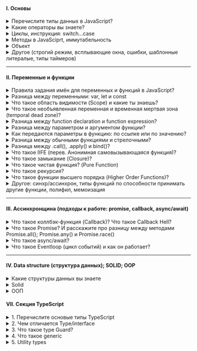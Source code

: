 #### I. Основы

<details>
<summary> Перечислите типы данных в JavaScript? </summary>
В JavaScript существует 8 типов данных, их можно разделить на примитивные и ссылочные. К примитивным относятся следующие типы:

- `string` (строка),

- `number` (число),

- `biginit`,

- `boolean`,

- `symbol` (уникальный идентификатор) - необходимо для создания уникальных id, чтобы создать его необходимо написать функцию Symbol(""). Если сравнить два одниковых символа между собой, они никогда не равны

- `null`,

- `undefined`

Стоит отметить, что разница между null и undefined в том, что `Undefined` - это когда переменная объявлена, но мы ей не присвоенно значение, а `null` - когда мы присвоили значение специально, и как бы говорим, что у нас есть переменная и она пустая. Кстати при нестроговом сравнение undefined и null дает true, а при строгом false, а также при сравнение null == 0 дает false

А к ссылочному относится:

- `object`, в котором можно хранить данные с помощью ключа и значение. И один объект не похож так как сравниваются ссылки на объект, а не значение как примитив

А определить тип данных можно с помощью typeOf.

<details>
<summary>Question: Как превратить любой тип данных в булевое и разница между явным и невным преобразованием? JavaScript статически, или динамически типизированный язык?</summary>

В JS мы можем явно преобразовать типы, всего их три: String(), Boolean(), Number() - и все они являются функциями.

Чтобы превартить тип данных в булевый можно использовать:

1. Функцию Boolean(null)
2. !! (Двойное логическое не), `Допилить идею: Если мы применим его к не пустой строке, то оно сначало станет false, а затем true`

Чтобы превратить тип данных в числовое можно использовать:

1. Функцию Number('5')
2. метод parseInt("5")

Что превратить тип данных в строку можно использовать:

1. Функцию String(null)
2. Или через метод Object.prototype.toString(43)

Разница заключается в том, что неявное преобразование происходит автоматически путем арифмитические действий, а явное когда мы указываем тип специально через функции Number или ParseInt, функцию String или метод toString, Boolean или двойное логическое !!

Динамически типизированный язык, так как происходит автоматическое преобразование типов

</details>

<details>
<summary>Question: Перечислите все ложные (falsy) значение? Что такое NaN?</summary>

Falsy - это следующие значение: "", 0, null, undefined, NaN, false. А все остальное уже true

NaN расшифровывается как not-a-number, что означает не является числом. Мы получаем его когда выполняем математическую операцию неправильно. Например, если мы infinity разделим на intinity, то оно нам даст NaN. Для того, чтобы проверить, что число не является числом использует функцию isNaN()
А его особенностью можно выделить то, что она не равна ничему даже самому себе как в строгом, так и в нестрогом сравнении.

</details>
</details>

<details>
<summary> Какие операторы вы знаете? </summary>

I. Арифмитические операторы:

- сложения,
- вычитания,
- умножения,
- делание,
- возведение в стене `**`
- взятия от остатка `%`

II. Логические операторы:

- Или (||) - ищет первое truthy значение и возвращает его. У него самая большая приоритетность и он будет выполняться первый
- И (&&) - ищет первое falsy значение и возвращает последнее значение, если оба значеные верны.
- ! (Логическое не) - меняет значение на противоположное. Например если строку мы обернет в логическое !'str', то у нас false

К особенностям стоит отметить, что есть также приоритетность, но если мы обернем в скобки то данная приоритетность уже не будет иметь разницы.

III. Операторы сравнения:

- больше, меньше, меньше или равно, больше или равно,
- нестрогое (==) и строгое равенство (===). => Строгое равенство отличается от нестрогого тем, что нестрогое сравнивает только значения без приведения типов, а строгая сравнивает и значения и типы
- не равно (!=).

#### Question: Что такое оператор нулевого слияние ??

Он возвращает значение правого операнда, если левый операнд содержит null или undefined, в противном случае возвращается значение левого операнда. Он похож на или, так как он возвращает правый операнд если в левом хранится ложное значение, а не только null / undefined

</details>
</details>

<details>
<summary> Циклы, инструкция: switch...case</summary>

- for (let i=..; i > str; i++) - классический цикл, когда нам необходимо какое-то действие повторить несколько раз

- for ... in - служит для перебора объекта и возвращает нам ключи. Если нам необходимо получить значения, внутри цикла нам необходимо в квадратных скобках написать значения.

```
const uniqueUser = {
  name: "Valera",
  age: 24,
  isAdmin: true,
}

for (const key in iterable) {
  console.log(key) // name, age, isAdmin
  console.log(uniqueUser[key]) // Valera, 24, true
}
```

Если мы решим использовать их в массиве, то получим индексы.

```
const myLifeSummedUp = ["☕", "💻", "🍷", "🍫"]

for (let item in myLifeSummedUp) {
  // 0 1 2 3
  console.log(item)
}
```

- for ... of - служит для перебора массива и возвращает нам значения.

#### Отличие while и do while

do ... while - должен выполнится хотя бы один раз и не важно верны ли условия или нет, в то время как while может и не выполнится если условия не подходят

#### Что такое switch/case и где он используется?

Внутри есть кейсы (те в свою очередь делают строгое сравнения между значения), и после каждого кейса необходимо писать break, если не указать, то проверка пройдет дальше, есть также continue, который пропускает.

Если говорить про реакт, то используется он в редьюсерах (редаксе). И например когда нам нужно именно точное сравнения

</details>

<details>
<summary> Методы в JavaSciprt, иммутабельность</summary>

<details>
<summary>Методы чисел, матиматические и строковые</summary>

#### Number and math methods

##### 1. Number method

- `.toString()` - число преобразоывавает в строку
- `.parseInt()` - берет строку и возвращает целое число
- `.isNaN()` - проверяет, является ли значения числа наном
- `.isFinity()`- проверяет, является ли число конечным

##### 2. Math method

- `.min(1, 2, 3)` - вернуть минимальное число
- `.max(2, 3, 4)` - вернуть максимальное число
- `.random(1, 2, 3)` - можно получить рандомное число
- `.floor()` - округляет в меньшую степень
- `.ceil()` - округляет в большую степень
- `.pow(2, 3)` - принимает два значения и возвращает возведенную степень `(3, 3) // 27`
- `.abs()` - возвращает абсолютное значение числа. Если это пустые кавычки или пустой массив, то это 0

Ну и другие по типу косинуса, синуса метода


##### 3. String methods

- `.toUpperCase()` - берет строку и пишет ее с большой буквы (преобразованное в верхний регистр).
- `.toLowerCase()` - берет строку и пишет ее с маленькой буквы (преобразованное в нижний регистр).
- `.split()` - делает из строки массив
- `.trim()` - удаляет пробельные символы с начало и конца строки
- `.startsWith()` проверяют начинается-ли строка с определенного символа который мы укажем внутри
- `.endsWith()` делает противоположное, тобишь заканчивается строка c определенным символом

</details>

<details>
<summary>Методы массива</summary>

- `.isArray()` => проверяет является ли значение массивом
- `.find()` - вернёт первый найденный в массиве элемент, который подходит под условие.
- `.findIndex()` - возвращает уже не найденный элемент, а индекс
- `.concat()` - когда есть два разных массива и нам нужна их объединить
- `.flat()` - когда внутри массива есть еще один массивы и мы хотим их все объединить в один общий через infinity либо указать определенную вложенность объединить, где 1 - на 1 уровень вложенности
- `.splice()` - который меняет исходный массив, c помощью данного метода мы можем удалять или добавлять внутрь массивы какие-то элементы
- `.slice()` - копирует старый массив и возвращает на его основе новый. Он просто копирует его.


Следующие 4 метода меняют исходных массив

- `.push()` - добавляет элементы в конец массива и возвращает новую длину массива.
- `.pop()` - удаляет из массива последний элемент и возвращает его значение.
- `.unshift()` - добавляет элементы в начало массива и возвращают новую длину массива.
- `.shift()` - удаляет из массива первый элемент и возвращает его значение.

Что будет работать быстрее? => Pop и push - так как их задача лишь добавить или удалить элемент в конце массива, а shift и unshift медленее так как помимо удаление или добавления первого элемент они будут сдвигать массив вправо или влево.

- `.forEach()` и `.map()` => отличие заключается в том, что forEach() меняет исходный массив, а map возвращает новый. Еще одним отличиям является то, что если мы используем .map, то мы можем использовать и другие методы.



#### Какие методы мутируют и не мутирует исходный массив?  

Мутирующие sort, reverse, push, pop, shift, unshift, splice, а к немутирующим можно отнести: map, filter, slice, concat,

</details>
</details>

<details>
<summary> Объект</summary>

<details>
<summary>Question: Расскажите про объект и как его создавать? Чем отличается объект от массива</summary>

Объекты - это тип данных, которые преназначены для хранения различных значений с помощью ключа и значения и выделяют следующие типы объектов - функции, массив, даты и коллекция: maps и weakmaps, sets и weaksets. В JS существует несколько способов создания объекта - это через фигурные скоба `{}`; через ключевое слово: `let user = new Person("Win")`; через object.create(): `let user = Object.create(person)`

Стоит отметить, что ключевое слово new делает несколько вещей:

- Создает новый пустой объект, который наследуется от prototype;
- К нему (объекту) привязывается значение this;
- Возвращает значение this, если в реализации не указано иноеэ

Разница между объектом и массивом

- У массивов есть методы тех, которых нет у объекта, также и наоборот
- Чтобы обратится к какому-то элементу в массиве мы должны использовать индекс от нуля. А у объекта обращение идет через точку
- Также у массива есть свойство length - делает подсчет всех элементов внутри массива.

</details>

<details>
<summary>Question: Как определить наличие свойства в объекте?</summary>

Первый и второй способ вернет булевое значение

- С помощью метод `.hasOwnProperty()`
- С помощью оператора `in`

Отличия заключается в том, что оператор in проверяет наличие свойств не только в самом объекте но и в его `ПРОТОТИПАХ`, а `hasOwnProperty` проверяет наличие свойства только в основном объекте.

- Обратится к объекту напрямую с помощью индексовой натации. Если свойство есть в объекте, то оно вернет значение, а если его нет, то undefined: `console.log(obj['prop1']); => foo`

</details>

<details>
<summary> Question: Методы объекта: key(), values(), entries(), fromEntries() </summary>

1. `Object.keys()` - возвращает массив ключей
2. `Object.values()` - возвращает массив значений
3. `Object.entries()` - возвращает массив пар ключ и значения
4. `Object.fromEntries()` - он преобразует список пар: ключ и значение в объект

```
const object1 = {
  a: 'smth',
  b: 42,
  c: false
};

console.log(Object.keys(object1));   // ["a", "b", "c"]
console.log(Object.values(object1)); // ["smth, 42, false"]
```

</details>

<details>
<summary> Question: Что такое деструктуризация? (деструктурирующее присваивание)</summary>

Деструктуризация появилась в ЕС6 и она позволяеть извлекает данные из массива или объекта с помощью определенного синтаксиса и записать их в переменную.

```
let arr = ["Ali", "Adigezalli"];
let [first, second] = arr;
console.log(first + " " + second); // * Ali Adigezalli
```

</details>

<details>
<summary> Question: Разница между Rest (остаточными параметры) и Spread (операторами расширения)?</summary>

Синтаксис одинаковый, однако задачи выполняют разные

Rest `(остаточные параметры)`. => Например у нас есть функция, и к нам приходят очень много параметров. Мы можем взять первые два параметра (a, b), а остальные параметры мы можем получить с помощью rest-оператора. Первые два параметра придут в качестве обычных значений, а рест оператор придет в виде массива

Spread `(оператор расширение)` - расширяет массив, объект. У нас есть в базе данных большой массив с пользователями и нам необходимо его скопировать и добавить пару новых пользователей и чтобы это сделать мы можем использовать spread оператор

</details>

<details>
<summary> Question:  Разница между глубокой (deep) и поверхностной (shallow) копиями объекта? </summary>

Например у нас есть объект с большой кучей вложенностей: массивов, объектов и т.д. И когда мы хотим копировать объект через spread оператор, то копируется лишь первый уровень вложенности, а остальные не копируются. Если нам нужно использовать глубокое копирование тут есть два варианта через JSON.parse и stringify или использовать спред оператор для всех уровней вложенностей, так мы получим глубокое копирование

</details>
</details>

<details>
<summary> Другое (строгий режим, всплывающие окна, ошибки, шаблонные литералые, типы таймеров) </summary>

<details>
<summary> Строгий режим (strict mode) в JavaScript?</summary>

Он появился в ЕС5, и он говорит, что наш код будет работать в строгом режиме в JS. Чтобы его использовать необходимо написать 'use strict' либо в начале скрипта либо внутри функции. Если мы его напишем в начале скрипта, то он будет иметь глобальную область видимости, а если напишем внутри функции, то будет иметь локальную область видимости. Например если мы объявим объект без переменной или продублируем параметры внутри функции

```
"use strict";
x = {p1:10, p2:20};      // This will cause an error
function x2(p1, p1) {};   // This will cause an error
```

</details>

<details>
<summary> Типы всплывающих окон в JavaScript?</summary>

`alert` - выводить информацию во всплывающем окне;

`confirm` - спрашивать соглашение во всплывающем окне; подтвердить по ОК или Отмену

`prompt` - всплывающем окно, где просят написать что-то в инпут поле

</details>

<details>
<summary> Типы ошибок в JavaScript? </summary>

1. SyntaxError - синтаксическая ошибка возникает когда мы написали неправильно какое-то слово: reutrn

2. RefferenceError - возникает когда js не может найти какую-то ссылку в которой мы пытаемся получить доступ. Например хотим определенную переменную найти а его нет

3. TypeError - возникает когда мы хотим методы определенных типов преобразовать на типов у которого этого метода нет.

</details>

<details>
<summary> Что такое шаблонные литералы (Template Literals)?</summary>

Шаблонные литаралы - это обратные кавычки, внутри обратные кавычек мы можем с помощью знака доллара и фигурными скобками (${выражение}).

</details>

<details>
<summary> Типы таймеров в JavaScript?</summary>

В JS есть два основных типа таймеров:

- `setTimeout(...)` - позволяет вызвать переданную функцию один раз через определенное время
- `setInterval(...)` - позволяет вызвать переданную функцию много раз через определенный интервал времени. Чтобы отменить `setInterval` мы можем использовать тип: `clearInterval()` и внутрь передаем переменную, где использовали `setInterval`.

</details>

<details>
<summary> Что такое выражения (expression) и инструкции (statement)</summary>

I. Выражение - это арифмитическое действие. Например:`+, -, *, /, %, >, =, ==, i++, --i`, `Math.random - случайное число.

II. Инструкция - это фрагмент кода, который выполняет определенное действие. К инструкциям относятся: `if, if-else, while, for, for..in, for..of switch, for-in, объявления переменных`

</details>
</details>

---

#### II. Переменные и функции

<details>
<summary> Правила задания имён для переменных и функций в JavaScript? </summary>

Если мы говорим задание имен переменных, то

1. Они должны содержать буквы на латинице, он должен отражать смысл того, что он хранит: `let age = 20`;

2. Цифр: `let user2 = 'Antony';`

3. Символы доллара: `let $user = 'Alice';`

4. Нижнего подчеркивания: `let _user = 'Pete';`

Если мы говорим то, что как не стоит начинать, то - первый символ не должен быть цифрой: `let 10user = 'Nick';`

Имя функции должно понятно и четко отражать что она делает и что возвращает. Функция - это действия по этому её имя
обычно является глаголом: `function checkValue() {}`

</details>

<details>
<summary> Разница между переменными: var, let и const </summary>

Существует несколько отличий между var, let и const:

1. let и const появились в ЕС6, а var был до ЕС6.

2. Переменные var можно как занова объявлять, так и повторно обновлять, что не вызовет никакой ошибки в консоле. И с этим было много проблем

3. У let мы можем присвоить новое значение, однако создавать переменную с тем же именем нельзя, а у const (если
   говорим про переменую), то мы не можем присвоить новое значение и не можем создать переменную с тем же именем. То
   есть переменная становится не изменяемой.

4. У var область видимости - глобальная или локальная (область видимости в пределах функции). У `let` и `const` - блочную область видимости, что в свою очередь означает любой элемент с фигурными скобками: функции, циклы, инструкции (if ... else). тип
</details>

<details> 
<summary> Что такое область видимости (Scope) и какие ты знаешь? </summary>

Область видимости - это место откуда мы имеем доступ к переменным или функциям. Выделяют 3 типа:

1. `Глобальная область видимости` - это когда иы объявляем переменную внутри самого файла js (внутри скрипта) не
   оборачивая ни функцией, циклом. Они доступны из любого места в коде

2. `Локальная область видимости` - переменные и функции объявленные внутри функций, доступны только внутри этой
   функции и всем вложенным в неё функциям. За ее пределами, при обращении к переменной, мы получаем ошибку

3. `Блочная область видимости` - это когда переменная доступна только внутри блока, за пределеми блока она не доступна.

</details>

<details>
<summary> Что такое необъявленная переменная и временная мертвая зона (temporal dead zone)? </summary>

1. `Необъявленная переменная` - это когда мы написали какое-то значение `a = 20` без переменных var, let либо const.
   Область видимости у необъявленных переменых - глобальная, что означает, что они доступны из любого места кода, что
   не очень хорошая практика как и var. Если мы будем использовать строгий режим, то получим ошибку ReferenceError, а в
   нестрогом undefined

2. `Временная мертвая зона` - Она появилась в ЕС6 и работает с let и const. Если мы сначало обратимся к переменной
   до ее написания, в случае с var увидем ошибку undefined, так как вар появился значительно раньше временной мертвой
   зоны. Однако если мы сначало вызовем let или const до ее написания, то получим ошибку referenceError. Из чего можно
   сделать вывод, что временная мертвая зона означает, что к переменной мы не можем обратится пока она не будет вычислена

</details>

<details>
<summary> Разница между function declaration и function expression? </summary>

Выделяют два способа объявлении функции:

- `Function Declaration` – функция, которая объявлена через кл.слово function. Например: `function multyple() {...}`

- `Function Expression` – функция, которая объявление через переменную. Например: `let multiply = function () {...}`

Отличие заключает в том, что к function declaration можно вызвать до того как объявить. Так как JS собирает все строчки
где объявляется function, а также через Hoisting (подним) их самый вверх, что позволяет нам сначало вызвать их, а потом
объявить. Еще наверное стоит отметить, что если мы объявим function expression через переменную var, то и она будет всплывать

</details>

<details>
<summary> Разница между параметром и аргументом функции? </summary>

Когда мы пишем функцию и внутри обычных скобок указываем a, b: `function value (a, b) {...}`, то это параметры.
После того как мы передали параметры мы пишем код например `return a + b`. После вызываем этой функцию через запятую,
так вот значения, которые передаются при вызове функции называются аргументами: foo (5, 7).

</details>

<details>
<summary> Как передаются параметры в функцию: по ссылке или по значению?</summary>

Примитивы передаются в функцию по значению, а объекыт и массив уже по ссылке. Стоит отметить, что когда в функции передается примитивное значение, то функция получает копию, а не примитивное знаечения, в то время как объект и массив передаются сам уже (оригинал) грубо говоря.

</details>

<details>
<summary> Разница между обычными функциями и стрелочными? </summary>

1. Синтаксис
2. У стрелочных функций нет своего this, оно берет его снаружи
3. У стрелочных функций нет arguments
4. Стрелочные функции не могут быть вызвани с new

`Что обозначает this в JavaScript?`

Это ссылка на контекст вызова функции и он динамичный, то есть, меняется от способа вызова функции

Если мы вызовем его глобально, то ссылка будет на `window` (в браузере) или `global`

Если мы напишем объекте, а затем внутри него напишем функцию, то это ссылка будет на сам объект. Однако у стрелочных функций нет своего this, и берет он ссылку из глобального контекста

`Что такое псевдомассив arguments?`

Это аргументы, которые передаются в функцию. И к нему можно обращаться как к массиву по индексу и узнать его длину, а в остальных случаях - это другой объект похожий на массив, поэтому и псевдомассив.

</details>

<details>
<summary> Разница между .call(), .apply() и bind()? </summary>

С помощью .call() - вызывает и переопределяет, через запятую аргументы
С помощью .apply() - похож на .call, только аргументы передаются внутри массива
C помощью .bind() - просто переопределяет и если байндов у нас много, то сработает только первый

</details>

<details>
<summary> Что такое IIFE (перев. Анонимная самовызывающаяся функция)? </summary>

Если нам нужно вызвать функцию не через foo(), то мы можем использовать следующий метода. По правде говоря он уже устарел,
IIFE (Immediately Invoked Function Expression) - это анонимная функцию с лексической областью видимости, которая вызывается
немедленно после его объявления. Cинтаксис: оздаёте функцию внутри круглых скобок и после закрывающей скобки, ещё ставьте
круглые скобки.

</details>

<details>
<summary> Что такое замыкание (Closure)?  </summary>

Замыкание - оно создается при написании функции со своим лексич.окружение. И когда за пределами функции есть переменная, которого внутри нашего лексического окружения нет, то он
дает доступ обращатся к этой переменной.

</details>

<details>
<summary> Что такое чистая функция? (Pure Function) </summary>

Чистая функция - это та функция, у которой нет побочных эффектов и это функция, результаты которой зависят только от входных параметров. К побочным эффектом относится

К побочным эффектам относятся:

- Запросы на сервер
- Изменения входных параметров
- Обращение к дому (квериселекторы), если говорим про JS.

Плюсы чистых функций:

- Уменьшает кол-во багов (так как он максимально низко влияет на остальную систему. Если я знаю, что у меня есть баг в функции, то он внутри него)
- Легче тестировать
- Легче понимать, посколько все что она делает заключено внутри нее и не нужно никуда бегать.

</details>

<details>
<summary> Что такое рекурсия? </summary>

Рекурсия - это функция, которая вызывает саму себя в теле этой же функции. Однако если мы не напишем условия, то цикл будет бесконечный, пока не выведится ошибка, что стек переполнен. Чтобы избежать данной ошибки необходимо условия выхода из функции. Например мы можем использовать рекурсию для вычисления чисел Фибоначчи или факториала

</details>

<details>
<summary> Что такое функции высшего порядка (Higher Order Functions)?  </summary>

HOF - обычная функция, которая принимает в качестве аргумента другую функцию, добавляет в эту функцию так скажем новый финкционал и возвращает его - это map, filter, reduce

<img src="./assets/3.PNG" alt="Primer">

</details>

<details>
<summary> Другое: синхр/ассинхрон, типы функций по способности принимать другие функции, полифил, мемоизация </summary>

<details>
<summary> Допы: разница между синхронными и асинхронными функциями?</summary>

Синхронные функции являются блокирующими, а ассинхронные нет. Когда интерпретатор натыкается на синхронную функцию, он блокирует дальнейшее выполнения операции прежде чем данная функция будет выполнения. По этому набор таких функций выполняется последовательно - одна за другой. Ассинхронные функции наоборот не блокирует дальнейшие выполнения скрипта. По этой причине различные тяжелые операции по типу запроса данных делают ассинхронными. Обычно такие функции в качестве аргумента принимают коллбек - это еще одна функции, которая выполнится как только будет выполнено асинхронная функция и которая сможет обработать полученный результат

</details>

<details>
<summary> Типы функций по способности принимать другие функции? </summary>

В JS можно выделить 3 основные типов функций в зависимости от принимаемых данных:

- Функция первого класса (first-class functions) – это функция, которая не принимает другую функцию в качестве аргумента и не возвращает функцию как значения

`const firstOrder = () => console.log( “Hello”)`

- Функции высшего порядка (HOF) – это функция, которая принимает другую функцию в качестве аргумента или возвращает функцию как значение

`const higherOrder = firstOrderReturn => firstOrderReturn()`

- Унарная функция – это функция, которая принимает только 1 аргумент, который не является функцией.

`const unaryFunction = (a) => console.log(${a} + world!)`

</details>

<details>
<summary> Что такое полифил (polyfill)? </summary>

Например у нас есть современный код написанный на ЕС6, однако он не работает в старых браузерах, так вот с пмощью полифила мы можем преобразовать наши функции для старых бразуров. Вот пример: sessionStorage доступно во всех последних браузерах (IE8 и выше), но не в IE7 и ниже. Полифилл можно использовать для включения поддержки старых браузеров, которые не предоставляют файлы sessionStorage.

</details>

<details>
<summary> Что такое мемоизация? Реализуйте базовую логику функции для мемоизации? </summary>

Это прием создании функции способность запомнить ранее вычисленное значение, а также результат. В результате при повторном вызове функции с одинаковыми аргументами она не
будет выполнена, а результат рбаоты вернется из кеша.

В программировании мемоизация — это метод оптимизации , который делает приложения более эффективными и, следовательно, более быстрыми. Он делает это, сохраняя результаты вычислений в кеше и извлекая ту же информацию из кеша в следующий раз, когда она потребуется, вместо того, чтобы вычислять ее снова.

</details>
</details>

---

#### III. Ассинхронщина (подходы к работе: promise, callback, async/await)

<details>
<summary>Что такое коллбэк-функция (Callback)? Что такое Callback Hell?</summary>

Коллбэк-функция - это функция, которая передана в другую функцию в качестве аргумента. Например: коллбеки могут используются при обращение к Апи, когда нам необходимо дождатся ответа, и после его получения мы можем выполнить какое-то действия. Он может также использоваться в сеттаймауте вызвав функцию alert.

Стоит отметить, что есть такое понятие как callback hell, которая означает ад коллбеков, данный термин используется когда у нас внутри функции очень много коллбеков, что в свою очередь трудно читать, понимать и контролировать. Чтобы избежать его можно разделить на async и await, разделить на другие функции и вызвать их в качестве коллбека.

</details>

<details>
<summary>Что такое Promise? И расскажите про разницу между методами Promise.all(); Promise.any() и Promise.race()</summary>

Промисы - это объект и один из способов работы с асинхронным кодом и промис содержит в себе 3 состояния: `pending` - ожидания; `resolved (fulfilled)` - выполнено успешно; `rejected` - выполнено с ошибкой. Чтобы создать промис нам необходимо использовать конструкцую так называемую new Promise, которая принимает в качестве аргумента функцию, а сама функция принимает в качестве аргумента: resolve и reject.

Методы промисов

`Promise.all()` - ждет выполнения всех промисов, если выполнятся успешно то вернет массив значений этих промисов, если нет, то вернет последний промис, который выполнился неуспешно

`Promise.allSettled()` - работает по тому же принципу, что и `Promise.all()`, однако ему не важно выполнится ли промис успешно или с ошибкой он в любом случае выполнится.

`Promise.any()` - работает следующим образом: у нас есть списков промисов, он дожидается выполнения первого успешного промиса (кл.слово успешного) и если он находится его, то он возвращает данные результат, а если нет, то выводит ошибку

`Promise.race()` - выполнится только первый промис (не имеет разницы ошибка или успешно), остальные будут игнорировать.

#### Преимущества использовании промисов вместо колбэков?

- Помогает избежать коллбек-хелл, который может быть нечитаемым

- Упрощает последовательное написание последовательного читаемого ассинхроного кода с помощью then, а также обработку ошибок с помощью catch()

- Методы промисов all, allSettled, any, race

- С использованием промисов можно избежать следующих проблем: колбэк-функция была вызвана слишком рано, поздно или вовсе не была вызвана; функция была вызвана слишком мало или слишком много раз; не удалось передать необходимую среду/параметры; были пропущены ошибки/исключения.

</details>

<details>
<summary>Что такое async/await? </summary>

Async является еще одним способом написание ассинхроного кода, который всегда возвращает промис, await добавляется в тело функции и ждет выполнения промиса. Если какой-то из await не выполнится, то дальше он не пойдет и поместится в catch, что тот в свою очередь является обработчиком ошибок

```
async function getMainActorProfileFromMovie(id) {
  try {
    const movieResponse = await fetch(`https://swapi.dev/api/films/${id}/`);
    const movie = await movieResponse.json();
    return characterResponse.json();
  } catch (err) {
    console.error('Произошла ошибка!', err);
  }
}
```

</details>

<details>
<summary>Что такое Eventloop (цикл событий) и как он работает?</summary>

Eventloop - это бесконечный цикл, который ожидает поступления задач, выполняет их и затем снова ждет поступления новых задач. И у него есть механизм, который называется callStack, в котором лежат как микро, так и макротаски. К микротаскам например относятся: Promise а к макротаскам относятся: setTimeout, setInterval. Стоит отметить, что сначало будут выполнятся микротаски, а затем макротаски

</details>

---

#### IV. Data structure (структура данных); SOLID; OOP

<details>
<summary>Какие структуры данных вы знаете</summary>

- `Массив и объект`

- `Map` - основное отличия заключается в том, что мы использовать в качестве ключей любой тип данных: str, true, false и т.д. Также у mapa есть свои методы и свойства, который мы можем записывать, возвращать, удалять элементы из mapa. Мы можем даже перебирать его по ключам, значением и ключом значением

- `Set` - коллекция уникальных значений внутри объекта, ключи в нем не пишутся и каждое значение встречает только 1 раз. Цикл можно сделать у него for...of

- `WeakMap` - ключи должны быть объектами.

- `Weakset`

- `Очередь` - принциа элементы добавляются в конец структуры, а извлекаются из его начала. Аналогия с магазином: первый пришел на кассу первый и вышел, а тот кто пришел последним последний и уходит (FIFO - First in first out) => shift (удаляет первый массив) и unshift (добавляет в начало массиво - элемент)

- `Стек` - элементы всегда добавляются в конец структуры и извлекаются также из конца. LIFO - Last in first out => Аналогия с бумагой: мы накладываем бумагу а если хотим его взять то берем сверху. А методы используем: push (добавляет в конец) и pop (удаляет с конца)

</details>

<details>
<summary>Solid</summary>

- S `(single responsobility principle)` - принцип единственной ответственный. Наши классы, функции, компоненты должны выполнять какую-то определенную одну задачу, и если он выполняет более одной задачи, то он не придерживается данного принципа. Например, если в нашем одном компоненте есть запрос на получениия данных, его фильтрация, сортировка и т.д., то он не соблюдает данный принцип. Необходимо разделять на много маленьких компонентов, где каждый будет выполнять одну определенную задачу. И если придерживаться данного принципа, то данный код легче читать, тестировать и поддерживать.

<img src='./assets/solid/single-1.PNG' alt="Не придерживаешься принципа Single-responsibility" />
<img src='./assets/solid/single-2.PNG' alt="Придерживаться данного принципа Single-responsibility" />

- O `(open-closed principle)` - принцип открытости и закрытости. Код должен быть открыт для добавления нового функционала, при это закрыт для модификации. Другими словами вместо того, чтобы изменять существующий код, он должен быть расширен новым кодом. В классах - extends, а в реакте - композиция, где «частный» вариант компонента рендерит более «общий» и настраивает его с помощью пропсов:

</details>

<details>
<summary>ООП</summary>

</details>

#### VII. Секция TypeScript

<details>
<summary>1. Перечислите основые типы TypeScript</summary>

В тайпскрипт есть 3 примитивных типа: string, number, boolean. Также мы эти примитивы можем обернуть в массив через квадратные скобки или Array<number> или объект через фигурные

- `Any` - работает по принципу, что его тип может быть любым, это все равно, что писать на чистом JavaScript.

- `unknown` похож на тип any, но он более безопасный, то есть мы не можем ему сразу присвоить новый тип нам нужно сделать некую проверку через typeOf, instanceof и уже внутри написать тип который мы хотим сделать. Результаты JSON.parse

- `void` - это тип, который предназначен только для того, чтобы показывать, что функция не возвращает никакое значение, тобишь нет return

- `never` использует тогда когда мы доходим до случая, который не может никогда произойти как в switch...case или редюсерах: default. Я его использую для доп.проверки компилятором, что какая-то ситуация реально не может произойти

</details>

<details>
<summary>2. Чем отличается Type/interface</summary>

- Синтаксис

- Если у нас есть тип и интерфейс, то интерфейс может наследоваться от типа, а тип через extends не может наследоваться.

- Если мы хотим взять какой-то примитивный тип у type, то внутри interface мы можем обратится к типу объявленный через type

- Если у нас есть два типа, то мы можем объединить через | (палочку), у интерфейса такой функции нету.

- Типы с одинаковыми именами мы не можем писать, так как будет ругаться, а вот интерфейс можно и тем самым мы можем их расшираять

</details>

<details>
<summary>3. Что такое type Guard?</summary>

TypeGuard - это runtime проверка, которая передается комплиятору тайпскрипту и информирует о том, что дальше будут определенные типы (или мы попробуем сузить типы до определенных). К тайп гвардом можно отнести - `typeof; instanceOf; in (проверяет есть определенное св-в в объекте); if...else; строгое сравнения`

</details>

<details>
<summary>4. Что такое generic</summary>

Generic нужны нам тогда, когда мы не знаем четкий тип, которые передаются к нам в параматеры. C помощью дженериков мы говорим ТС определи сам тип `переданного нам аргумента`.

Где можно использовать generic? - Типы, интерфейс, классы, функции

Также есть ограничение, например он (дженерик) определяет стрингу и не разделяет, что это может быть даже в массиве стринга, в этом случае нам нужно extends.

</details>

<details> 
<summary>5. Utility types </summary>

Utility `[juː'tɪlətɪ]` types - это встроенные типы, которые помогают, как-то манипулировать типами

0. Record - создает тип, который представляют объекты с заданными ключами и значениями. Она позволяет определить тип объекта, где все ключи имеют один и тот же тип значения.

1. Pick - нужен когда у нас есть тип, и мы хотим создать новый тип со свойствами другого типа

2. Omit - создает тип, исключая набор свойств из другого типа

3. Extract - создает тип, выбирая набор свойств из другого типа с union type (объединением стилей)

4. Exclude - создает тип, исключая набор свойств из другого типа с union type (объединением стилей)

5. NonNullable - создает тип, исключая набор свойств из другого типа null и undefined с union type (объединением стиля)

6. Partial - делает все свойства необязательным

7. Required - делает все свойства обязательными

8. Readonly - создает тип, свойства которых нельзя изменить

9. Parameters - работает с функциями, он достает аргумент и добавляет в кортеж(tuple) похожий на массив, где хранятые разные типы значений

10. ReturnType - достает возвращаемое значение.

11. Awaited - позволяет получить тип, который будет возвращен после ожидания(awaiting) промиса.

</details>
